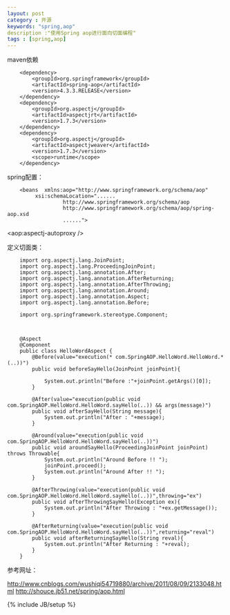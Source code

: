 ```yaml
---
layout: post
category : 开源
keywords: "spring,aop"
description :"使用Spring aop进行面向切面编程"
tags : [spring,aop]
---
```



maven依赖

        <dependency>
            <groupId>org.springframework</groupId>
            <artifactId>spring-aop</artifactId>
            <version>4.3.3.RELEASE</version>
        </dependency>
        <dependency>
            <groupId>org.aspectj</groupId>
            <artifactId>aspectjrt</artifactId>
            <version>1.7.3</version>
        </dependency>
        <dependency>
            <groupId>org.aspectj</groupId>
            <artifactId>aspectjweaver</artifactId>
            <version>1.7.3</version>
            <scope>runtime</scope>
        </dependency>

spring配置：

        <beans  xmlns:aop="http://www.springframework.org/schema/aop"
             xsi:schemaLocation="......
                      http://www.springframework.org/schema/aop
                      http://www.springframework.org/schema/aop/spring-aop.xsd
                      ......">
   <aop:aspectj-autoproxy />

定义切面类：

        import org.aspectj.lang.JoinPoint;
        import org.aspectj.lang.ProceedingJoinPoint;
        import org.aspectj.lang.annotation.After;
        import org.aspectj.lang.annotation.AfterReturning;
        import org.aspectj.lang.annotation.AfterThrowing;
        import org.aspectj.lang.annotation.Around;
        import org.aspectj.lang.annotation.Aspect;
        import org.aspectj.lang.annotation.Before;

        import org.springframework.stereotype.Component;



        @Aspect
        @Component
        public class HelloWordAspect {
            @Before(value="execution(* com.SpringAOP.HelloWord.HelloWord.*(..))")
            public void beforeSayHello(JoinPoint joinPoint){

                System.out.println("Before :"+joinPoint.getArgs()[0]);
            }

            @After(value="execution(public void com.SpringAOP.HelloWord.HelloWord.sayHello(..)) && args(message)")
            public void afterSayHello(String message){
                System.out.println("After : "+message);
            }

            @Around(value="execution(public void com.SpringAOP.HelloWord.HelloWord.sayHello(..))")
            public void aroundSayHello(ProceedingJoinPoint joinPoint) throws Throwable{
                System.out.println("Around Before !! ");
                joinPoint.proceed();
                System.out.println("Around After !! ");
            }

            @AfterThrowing(value="execution(public void com.SpringAOP.HelloWord.HelloWord.sayHello(..))",throwing="ex")
            public void afterThrowingSayHello(Exception ex){
                System.out.println("After Throwing : "+ex.getMessage());
            }

            @AfterReturning(value="execution(public void com.SpringAOP.HelloWord.HelloWord.sayHello(..))",returning="reval")
            public void afterReturningSayHello(String reval){
                System.out.println("After Returning : "+reval);
            }
        }


参考网址：

http://www.cnblogs.com/wushiqi54719880/archive/2011/08/09/2133048.html
http://shouce.jb51.net/spring/aop.html
<!--break-->

{% include JB/setup %}






